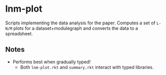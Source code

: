 lnm-plot
========

Scripts implementing the data analysis for the paper.
Computes a set of `L-N/M` plots for a dataset+modulegraph and converts the data
 to a spreadsheet.

Notes
-----
- Performs best when gradually typed!
  - Both `lnm-plot.rkt` and `summary.rkt` interact with typed libraries.

